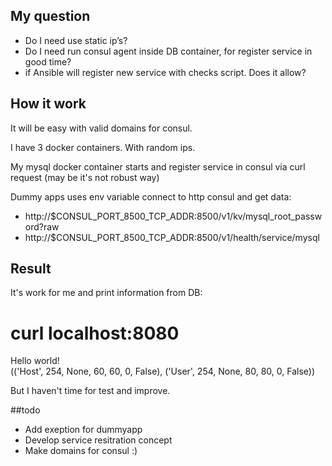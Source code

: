 
## My question 

- Do I need use static ip’s? 
- Do I need run consul agent inside DB container, for register service in good time? 
- if Ansible will register new service with checks script. Does it allow? 


## How it work 

 It will be easy with valid domains for consul. 

 I have 3 docker containers. With random ips. 

 My mysql docker container starts and register service in consul via curl request (may be it's not robust way)

 Dummy apps uses env variable connect to http consul and get data:

- http://$CONSUL_PORT_8500_TCP_ADDR:8500/v1/kv/mysql_root_password?raw
- http://$CONSUL_PORT_8500_TCP_ADDR:8500/v1/health/service/mysql

## Result

It's work for me and print information from DB:

# curl localhost:8080                                                                                                                                                                                                                                                                                                                               
Hello world!<br>
(('Host', 254, None, 60, 60, 0, False), ('User', 254, None, 80, 80, 0, False))


But I haven't time for test and improve.

##todo
- Add exeption for dummyapp 
- Develop service resitration concept
- Make domains for consul :) 

